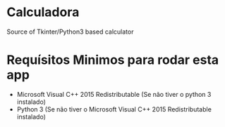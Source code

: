 # Calculadora
Source of Tkinter/Python3 based calculator

# Requísitos Minimos para rodar esta app
- Microsoft Visual C++ 2015 Redistributable (Se não tiver o python 3 instalado) 
- Python 3 (Se não tiver o Microsoft Visual C++ 2015 Redistributable instalado) 
